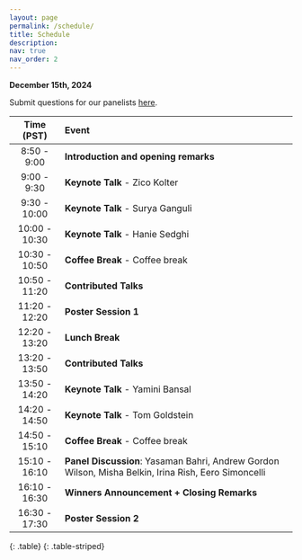 ```yaml
---
layout: page
permalink: /schedule/
title: Schedule
description:
nav: true
nav_order: 2
---
```

**December 15th, 2024**

Submit questions for our panelists <a href="https://forms.gle/Caxz8EuCzp7mX9Y77">here</a>.


| **Time (PST)** | **Event** |
| :------:   | :------- |
| 8:50 - 9:00 | **Introduction and opening remarks** |
| 9:00 - 9:30 | **Keynote Talk** - Zico Kolter |
| 9:30 - 10:00 | **Keynote Talk** - Surya Ganguli|
| 10:00 - 10:30 | **Keynote Talk** - Hanie Sedghi|
| 10:30 - 10:50 | **Coffee Break** - Coffee break |
| 10:50 - 11:20 | **Contributed Talks** |
| 11:20 - 12:20 | **Poster Session 1** |
| 12:20 - 13:20 | **Lunch Break** |
| 13:20 - 13:50 | **Contributed Talks** |
| 13:50 - 14:20 | **Keynote Talk** - Yamini Bansal|
| 14:20 - 14:50 | **Keynote Talk** - Tom Goldstein|
| 14:50 - 15:10 | **Coffee Break** - Coffee break |
| 15:10 - 16:10 | **Panel Discussion**: Yasaman Bahri, Andrew Gordon Wilson, Misha Belkin, Irina Rish, Eero Simoncelli |
| 16:10 - 16:30 | **Winners Announcement + Closing Remarks** |
| 16:30 - 17:30 | **Poster Session 2** |
{: .table}
{: .table-striped}

<br>
